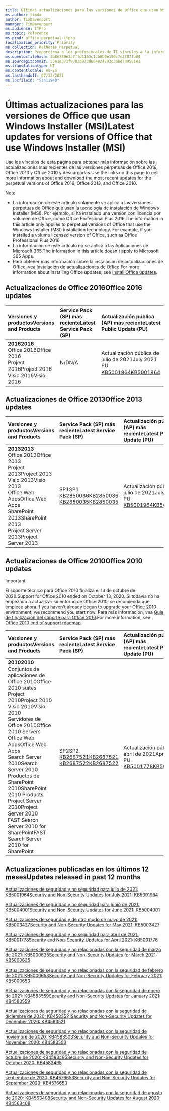 ```yaml
---
title: Últimas actualizaciones para las versiones de Office que usan Windows Installer (MSI)
ms.author: timda
author: TimDavenport
manager: TimDavenport
ms.audience: ITPro
ms.topic: reference
ms.prod: office-perpetual-itpro
localization_priority: Priority
ms.collection: RelNotes_Perpetual
description: Proporciona a los profesionales de TI vínculos a la información de las últimas actualizaciones de las versiones perpetuas de Office 2016, Office 2013 y Office 2010.
ms.openlocfilehash: 3b8e289e3c7ffd1163c1cb0b9e190c7c2f87fb84
ms.sourcegitcommit: 53e1e371f9782d973d664e24793c3abd709581e1
ms.translationtype: HT
ms.contentlocale: es-ES
ms.lasthandoff: 07/13/2021
ms.locfileid: "53411948"
---
```

# <a name="latest-updates-for-versions-of-office-that-use-windows-installer-msi"></a><span data-ttu-id="0f975-103">Últimas actualizaciones para las versiones de Office que usan Windows Installer (MSI)</span><span class="sxs-lookup"><span data-stu-id="0f975-103">Latest updates for versions of Office that use Windows Installer (MSI)</span></span>

<span data-ttu-id="0f975-104">Use los vínculos de esta página para obtener más información sobre las actualizaciones más recientes de las versiones perpetuas de Office 2016, Office 2013 y Office 2010 y descargarlas.</span><span class="sxs-lookup"><span data-stu-id="0f975-104">Use the links on this page to get more information about and download the most recent updates for the perpetual versions of Office 2016, Office 2013, and Office 2010.</span></span>
  
 
> [!NOTE]
> - <span data-ttu-id="0f975-p101">La información de este artículo solamente se aplica a las versiones perpetuas de Office que usan la tecnología de instalación de Windows Installer (MSI). Por ejemplo, si ha instalado una versión con licencia por volumen de Office, como Office Profesional Plus 2016.</span><span class="sxs-lookup"><span data-stu-id="0f975-p101">The information in this article only applies to perpetual versions of Office that use the Windows Installer (MSI) installation technology. For example, if you installed a volume licensed version of Office, such as Office Professional Plus 2016.</span></span>
> - <span data-ttu-id="0f975-107">La información de este artículo no se aplica a las Aplicaciones de Microsoft 365.</span><span class="sxs-lookup"><span data-stu-id="0f975-107">The information in this article doesn't apply to Microsoft 365 Apps.</span></span>
> - <span data-ttu-id="0f975-108">Para obtener más información sobre la instalación de actualizaciones de Office, vea [Instalación de actualizaciones de Office](https://support.office.com/article/2ab296f3-7f03-43a2-8e50-46de917611c5).</span><span class="sxs-lookup"><span data-stu-id="0f975-108">For more information about installing Office updates, see [Install Office updates](https://support.office.com/article/2ab296f3-7f03-43a2-8e50-46de917611c5).</span></span> 


## <a name="office-2016-updates"></a><span data-ttu-id="0f975-109">Actualizaciones de Office 2016</span><span class="sxs-lookup"><span data-stu-id="0f975-109">Office 2016 updates</span></span>

|<span data-ttu-id="0f975-110">**Versiones y productos**</span><span class="sxs-lookup"><span data-stu-id="0f975-110">**Versions and Products**</span></span>|<span data-ttu-id="0f975-111">**Service Pack (SP) más reciente**</span><span class="sxs-lookup"><span data-stu-id="0f975-111">**Latest Service Pack (SP)**</span></span>|<span data-ttu-id="0f975-112">**Actualización pública (AP) más reciente**</span><span class="sxs-lookup"><span data-stu-id="0f975-112">**Latest Public Update (PU)**</span></span>|
|:-----|:-----|:-----|
|<span data-ttu-id="0f975-113">**2016**</span><span class="sxs-lookup"><span data-stu-id="0f975-113">**2016**</span></span> <br/> <span data-ttu-id="0f975-114">Office 2016</span><span class="sxs-lookup"><span data-stu-id="0f975-114">Office 2016</span></span>  <br/> <span data-ttu-id="0f975-115">Project 2016</span><span class="sxs-lookup"><span data-stu-id="0f975-115">Project 2016</span></span>  <br/> <span data-ttu-id="0f975-116">Visio 2016</span><span class="sxs-lookup"><span data-stu-id="0f975-116">Visio 2016</span></span>  <br/> |<span data-ttu-id="0f975-117">N/D</span><span class="sxs-lookup"><span data-stu-id="0f975-117">N/A</span></span>  <br/> |<span data-ttu-id="0f975-118">Actualización pública de julio de 2021</span><span class="sxs-lookup"><span data-stu-id="0f975-118">July 2021 PU</span></span>  <br/> [<span data-ttu-id="0f975-119">KB5001964</span><span class="sxs-lookup"><span data-stu-id="0f975-119">KB5001964</span></span>](https://support.microsoft.com/help/5001964) <br/> |

## <a name="office-2013-updates"></a><span data-ttu-id="0f975-120">Actualizaciones de Office 2013</span><span class="sxs-lookup"><span data-stu-id="0f975-120">Office 2013 updates</span></span>

|<span data-ttu-id="0f975-121">**Versiones y productos**</span><span class="sxs-lookup"><span data-stu-id="0f975-121">**Versions and Products**</span></span>|<span data-ttu-id="0f975-122">**Service Pack (SP) más reciente**</span><span class="sxs-lookup"><span data-stu-id="0f975-122">**Latest Service Pack (SP)**</span></span>|<span data-ttu-id="0f975-123">**Actualización pública (AP) más reciente**</span><span class="sxs-lookup"><span data-stu-id="0f975-123">**Latest Public Update (PU)**</span></span>|
|:-----|:-----|:-----|
|<span data-ttu-id="0f975-124">**2013**</span><span class="sxs-lookup"><span data-stu-id="0f975-124">**2013**</span></span> <br/> <span data-ttu-id="0f975-125">Office 2013</span><span class="sxs-lookup"><span data-stu-id="0f975-125">Office 2013</span></span>  <br/> <span data-ttu-id="0f975-126">Project 2013</span><span class="sxs-lookup"><span data-stu-id="0f975-126">Project 2013</span></span>  <br/> <span data-ttu-id="0f975-127">Visio 2013</span><span class="sxs-lookup"><span data-stu-id="0f975-127">Visio 2013</span></span>  <br/> <span data-ttu-id="0f975-128">Office Web Apps</span><span class="sxs-lookup"><span data-stu-id="0f975-128">Office Web Apps</span></span>  <br/> <span data-ttu-id="0f975-129">SharePoint 2013</span><span class="sxs-lookup"><span data-stu-id="0f975-129">SharePoint 2013</span></span>  <br/> <span data-ttu-id="0f975-130">Project Server 2013</span><span class="sxs-lookup"><span data-stu-id="0f975-130">Project Server 2013</span></span>  <br/> |<span data-ttu-id="0f975-131">SP1</span><span class="sxs-lookup"><span data-stu-id="0f975-131">SP1</span></span> <br/> [<span data-ttu-id="0f975-132">KB2850036</span><span class="sxs-lookup"><span data-stu-id="0f975-132">KB2850036</span></span>](https://support.microsoft.com/kb/2850036) <br/>[<span data-ttu-id="0f975-133">KB2850035</span><span class="sxs-lookup"><span data-stu-id="0f975-133">KB2850035</span></span>](https://support.microsoft.com/kb/2850035) <br/> |<span data-ttu-id="0f975-134">Actualización pública de julio de 2021</span><span class="sxs-lookup"><span data-stu-id="0f975-134">July 2021 PU</span></span>  <br/> [<span data-ttu-id="0f975-135">KB5001964</span><span class="sxs-lookup"><span data-stu-id="0f975-135">KB5001964</span></span>](https://support.microsoft.com/help/5001964) <br/> |
   
## <a name="office-2010-updates"></a><span data-ttu-id="0f975-136">Actualizaciones de Office 2010</span><span class="sxs-lookup"><span data-stu-id="0f975-136">Office 2010 updates</span></span>
> [!IMPORTANT]
> <span data-ttu-id="0f975-137">El soporte técnico para Office 2010 finaliza el 13 de octubre de 2020.</span><span class="sxs-lookup"><span data-stu-id="0f975-137">Support for Office 2010 ended on October 13, 2020.</span></span> <span data-ttu-id="0f975-138">Si todavía no ha empezado a actualizar su entorno de Office 2010, se recomienda que empiece ahora.</span><span class="sxs-lookup"><span data-stu-id="0f975-138">If you haven't already begun to upgrade your Office 2010 environment, we recommend you start now.</span></span> <span data-ttu-id="0f975-139">Para más información, vea [Guía de finalización del soporte para Office 2010](/DeployOffice/office-2010-end-support-roadmap).</span><span class="sxs-lookup"><span data-stu-id="0f975-139">For more information, see [Office 2010 end of support roadmap](/DeployOffice/office-2010-end-support-roadmap).</span></span> 

|<span data-ttu-id="0f975-140">**Versiones y productos**</span><span class="sxs-lookup"><span data-stu-id="0f975-140">**Versions and Products**</span></span>|<span data-ttu-id="0f975-141">**Service Pack (SP) más reciente**</span><span class="sxs-lookup"><span data-stu-id="0f975-141">**Latest Service Pack (SP)**</span></span>|<span data-ttu-id="0f975-142">**Actualización pública (AP) más reciente**</span><span class="sxs-lookup"><span data-stu-id="0f975-142">**Latest Public Update (PU)**</span></span>|
|:-----|:-----|:-----|
|<span data-ttu-id="0f975-143">**2010**</span><span class="sxs-lookup"><span data-stu-id="0f975-143">**2010**</span></span> <br/> <span data-ttu-id="0f975-144">Conjuntos de aplicaciones de Office 2010</span><span class="sxs-lookup"><span data-stu-id="0f975-144">Office 2010 suites</span></span>  <br/> <span data-ttu-id="0f975-145">Project 2010</span><span class="sxs-lookup"><span data-stu-id="0f975-145">Project 2010</span></span>  <br/> <span data-ttu-id="0f975-146">Visio 2010</span><span class="sxs-lookup"><span data-stu-id="0f975-146">Visio 2010</span></span>  <br/> <span data-ttu-id="0f975-147">Servidores de Office 2010</span><span class="sxs-lookup"><span data-stu-id="0f975-147">Office 2010 Servers</span></span>  <br/> <span data-ttu-id="0f975-148">Office Web Apps</span><span class="sxs-lookup"><span data-stu-id="0f975-148">Office Web Apps</span></span>  <br/> <span data-ttu-id="0f975-149">Search Server 2010</span><span class="sxs-lookup"><span data-stu-id="0f975-149">Search Server 2010</span></span>  <br/> <span data-ttu-id="0f975-150">Productos de SharePoint 2010</span><span class="sxs-lookup"><span data-stu-id="0f975-150">SharePoint 2010 Products</span></span>  <br/> <span data-ttu-id="0f975-151">Project Server 2010</span><span class="sxs-lookup"><span data-stu-id="0f975-151">Project Server 2010</span></span>  <br/> <span data-ttu-id="0f975-152">FAST Search Server 2010 for SharePoint</span><span class="sxs-lookup"><span data-stu-id="0f975-152">FAST Search Server 2010 for SharePoint</span></span>  <br/> |<span data-ttu-id="0f975-153">SP2</span><span class="sxs-lookup"><span data-stu-id="0f975-153">SP2</span></span> <br/>[<span data-ttu-id="0f975-154">KB2687521</span><span class="sxs-lookup"><span data-stu-id="0f975-154">KB2687521</span></span>](https://support.microsoft.com/kb/2687521) <br/> [<span data-ttu-id="0f975-155">KB2687522</span><span class="sxs-lookup"><span data-stu-id="0f975-155">KB2687522</span></span>](https://support.microsoft.com/kb/2687522) <br/> |<span data-ttu-id="0f975-156">Actualización pública de abril de 2021</span><span class="sxs-lookup"><span data-stu-id="0f975-156">April 2021 PU</span></span>  <br/> [<span data-ttu-id="0f975-157">KB5001778</span><span class="sxs-lookup"><span data-stu-id="0f975-157">KB5001778</span></span>](https://support.microsoft.com/help/5001778) <br/> |
   

   
## <a name="updates-released-in-past-12-months"></a><span data-ttu-id="0f975-158">Actualizaciones publicadas en los últimos 12 meses</span><span class="sxs-lookup"><span data-stu-id="0f975-158">Updates released in past 12 months</span></span>

[<span data-ttu-id="0f975-159">Actualizaciones de seguridad y no seguridad para julio de 2021: KB5001964</span><span class="sxs-lookup"><span data-stu-id="0f975-159">Security and Non-Security Updates for July 2021: KB5001964</span></span>](https://support.microsoft.com/help/5001964)

[<span data-ttu-id="0f975-160">Actualizaciones de seguridad y no seguridad para junio de 2021: KB5004001</span><span class="sxs-lookup"><span data-stu-id="0f975-160">Security and Non-Security Updates for June 2021: KB5004001</span></span>](https://support.microsoft.com/help/5004001)

[<span data-ttu-id="0f975-161">Actualizaciones de seguridad y de otro modo de mayo de 2021: KB5003427</span><span class="sxs-lookup"><span data-stu-id="0f975-161">Security and Non-Security Updates for May 2021: KB5003427</span></span>](https://support.microsoft.com/help/5003427)

[<span data-ttu-id="0f975-162"> Actualizaciones de seguridad y no seguridad para abril de 2021: KB5001778</span><span class="sxs-lookup"><span data-stu-id="0f975-162">Security and Non-Security Updates for April 2021: KB5001778</span></span>](https://support.microsoft.com/help/5001778)

[<span data-ttu-id="0f975-163">Actualizaciones de seguridad y no relacionadas con la seguridad de marzo de 2021: KB5000635</span><span class="sxs-lookup"><span data-stu-id="0f975-163">Security and Non-Security Updates for March 2021: KB5000635</span></span>](https://support.microsoft.com/help/5000635)

[<span data-ttu-id="0f975-164">Actualizaciones de seguridad y no relacionadas con la seguridad de febrero de 2021: KB5000653</span><span class="sxs-lookup"><span data-stu-id="0f975-164">Security and Non-Security Updates for February 2021: KB5000653</span></span>](https://support.microsoft.com/help/5000653)

[<span data-ttu-id="0f975-165">Actualizaciones de seguridad y no relacionadas con la seguridad de enero de 2021: KB4583559</span><span class="sxs-lookup"><span data-stu-id="0f975-165">Security and Non-Security Updates for January 2021: KB4583559</span></span>](https://support.microsoft.com/help/4583559)

[<span data-ttu-id="0f975-166">Actualizaciones de seguridad y no relacionadas con la seguridad de diciembre de 2020: KB4583521</span><span class="sxs-lookup"><span data-stu-id="0f975-166">Security and Non-Security Updates for December 2020: KB4583521</span></span>](https://support.microsoft.com/help/4583521)

[<span data-ttu-id="0f975-167">Actualizaciones de seguridad y no relacionadas con la seguridad de noviembre de 2020: KB4583503</span><span class="sxs-lookup"><span data-stu-id="0f975-167">Security and Non-Security Updates for November 2020: KB4583503</span></span>](https://support.microsoft.com/help/4583503)

[<span data-ttu-id="0f975-168">Actualizaciones de seguridad y no relacionadas con la seguridad de octubre de 2020: KB4583495</span><span class="sxs-lookup"><span data-stu-id="0f975-168">Security and Non-Security Updates for October 2020: KB4583495</span></span>](https://support.microsoft.com/help/4583495)

[<span data-ttu-id="0f975-169">Actualizaciones de seguridad y no relacionadas con la seguridad de septiembre de 2020: KB4576653</span><span class="sxs-lookup"><span data-stu-id="0f975-169">Security and Non-Security Updates for September 2020: KB4576653</span></span>](https://support.microsoft.com/help/4576653)

[<span data-ttu-id="0f975-170">Actualizaciones de seguridad y no relacionadas con la seguridad de agosto de 2020: KB4563408</span><span class="sxs-lookup"><span data-stu-id="0f975-170">Security and Non-Security Updates for August 2020: KB4563408</span></span>](https://support.microsoft.com/help/4563408)









 




</br>
